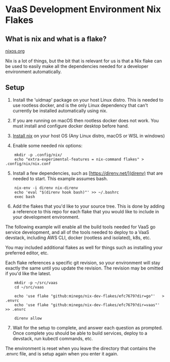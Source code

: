 # VaaS Development Environment Nix Flakes

## What is nix and what is a flake?

[nixos.org](https://nixos.org/)

Nix is a lot of things, but the bit that is relevant for us is that a Nix flake
can be used to easily make all the dependencies needed for a developer
environment automatically.

## Setup

1. Install the 'uidmap' package on your host Linux distro. This is needed to
use rootless docker, and is the only Linux dependency that can't currently be
installed automatically using nix.

2. If you are running on macOS then rootless docker does not work. You must
install and configure docker desktop before hand.

3. [Install nix](https://nixos.org/download) on your host OS (Any Linux distro, macOS or WSL in windows)

4. Enable some needed nix options:
```
	mkdir -p .config/nix/
	echo "extra-experimental-features = nix-command flakes" > .config/nix/nix.conf 
```

5. Install a few dependencies, such as [https://direnv.net/](direnv) that are
needed to start. This example assumes bash.
```
	nix-env -i direnv nix-direnv
	echo 'eval "$(direnv hook bash)"' >> ~/.bashrc
	exec bash
```

6. Add the flakes that you'd like to your source tree. This is done by adding
a reference to this repo for each flake that you would like to include in your
development environment.

The following example will enable all the build tools needed for VaaS go
service development, and all of the tools needed to deploy to a VaaS devstack,
including AWS CLI, docker (rootless and isolated), k8s, etc.

You may included additional flakes as well for things such as installing your
preferred editor, etc.

Each flake references a specific git revision, so your environment will stay
exactly the same until you update the revision. The revision may be omitted if
you'd like the latest.

```
	mkdir -p ~/src/vaas
	cd ~/src/vaas

	echo 'use flake "github:minego/nix-dev-flakes/efc7679?dir=go"'   >  .envrc
	echo 'use flake "github:minego/nix-dev-flakes/efc7679?dir=vaas"' >> .envrc

	direnv allow
```

7. Wait for the setup to complete, and answer each question as prompted. Once
complete you should be able to build services, deploy to a devstack, run
kubectl commands, etc.

The environment is reset when you leave the directory that contains the .envrc
file, and is setup again when you enter it again.


